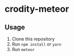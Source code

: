 # crodity-meteor

## Usage

1. Clone this repository
2. Run ```npm install``` or ```yarn```
3. Run ```meteor```